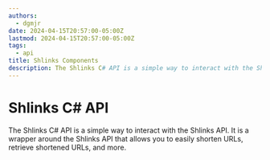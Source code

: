```yaml
---
authors:
  - dgmjr
date: 2024-04-15T20:57:00-05:00Z
lastmod: 2024-04-15T20:57:00-05:00Z
tags:
  - api
title: Shlinks Components
description: The Shlinks C# API is a simple way to interact with the Shlinks API. It is a wrapper around the Shlinks API that allows you to easily shorten URLs, retrieve shortened URLs, and more.
---
```


# Shlinks C# API

The Shlinks C# API is a simple way to interact with the Shlinks API. It is a wrapper around the Shlinks API that allows you to easily shorten URLs, retrieve shortened URLs, and more.
